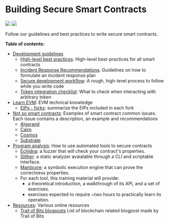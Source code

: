 # Building Secure Smart Contracts

![](https://github.com/crytic/building-secure-contracts/workflows/CI/badge.svg) ![](https://github.com/crytic/building-secure-contracts/workflows/Echidna/badge.svg)

Follow our guidelines and best practices to write secure smart contracts.

**Table of contents:**

- [Development guidelines](./development-guidelines)
  - [High-level best practices](./development-guidelines/guidelines.md): High-level best-practices for all smart contracts
  - [Incident Response Recommendations](./development-guidelines/incident_response.md): Guidelines on how to formulate an incident response plan
  - [Secure development workflow](./development-guidelines/workflow.md): A rough, high-level process to follow while you write code
  - [Token integration checklist](./development-guidelines/token_integration.md): What to check when interacting with arbitrary token
- [Learn EVM](./learn_evm): EVM technical knowledge
  - [EIPs - forks](./learn_evm/eips_forks.md): summarize the EIPs included in each fork
- [Not so smart contracts](./not-so-smart-contracts): Examples of smart contract common issues. Each issue contains a description, an example and recommendations
   - [Algorand](./not-so-smart-contracts/algorand)
   - [Cairo](./not-so-smart-contracts/cairo)
   - [Cosmos](./not-so-smart-contracts/cosmos)
   - [Substrate](./not-so-smart-contracts/Substrate)
- [Program analysis](./program-analysis): How to use automated tools to secure contracts
  - [Echidna](./program-analysis/echidna): a fuzzer that will check your contract's properties.
  - [Slither](./program-analysis/slither): a static analyzer avaialable through a CLI and scriptable interface.
  - [Manticore](./program-analysis/manticore): a symbolic execution engine that can prove the correctness properties.
  - For each tool, this training material will provide:
    - a theoretical introduction, a walkthrough of its API, and a set of exercises.
    - exercises expected to require ~two hours to practically learn its operation.
- [Resources](./resources): Various online resources
   - [Trail of Bits blogposts](./resources/tob_blogposts.md) List of blockchain related blogpost made by Trail of Bits

